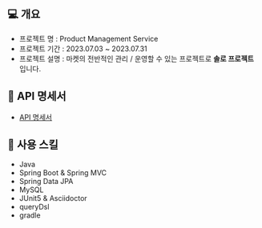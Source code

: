 ## 💻 개요
- 프로젝트 명 : Product Management Service
- 프로젝트 기간 : 2023.07.03 ~ 2023.07.31
- 프로젝트 설명 : 마켓의 전반적인 관리 / 운영할 수 있는 프로젝트로 **솔로 프로젝트**입니다.

## 📌 API 명세서
- [API 명세서](https://drive.google.com/file/d/1kdv-6Ygb4k6sw1R2mVJakWA9hBnAhzTm/view?usp=sharing)

## 📌 사용 스킬
- Java
- Spring Boot & Spring MVC
- Spring Data JPA
- MySQL
- JUnit5 & Asciidoctor
- queryDsl
- gradle

